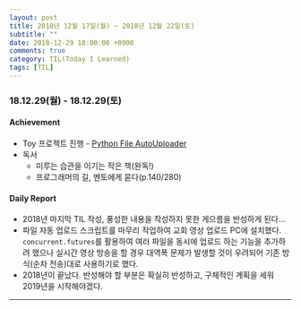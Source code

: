 ```yaml
---
layout: post
title: 2018년 12월 17일(월) ~ 2018년 12월 22일(토)
subtitle: ""
date: 2018-12-29 18:00:00 +0900
comments: true
category: TIL(Today I Learned)
tags: [TIL]
---
```

### 18.12.29(월) - 18.12.29(토)
#### Achievement
  - Toy 프로젝트 진행 - [Python File AutoUploader](https://github.com/choidslab/Automated_File_Upload)
  - 독서
    - 미루는 습관을 이기는 작은 책(완독!)
    - 프로그래머의 길, 멘토에게 묻다(p.140/280)

#### Daily Report
  - 2018년 마지막 TIL 작성, 풍성한 내용을 작성하지 못한 게으름을 반성하게 된다...
  - 파일 자동 업로드 스크립트를 마무리 작업하여 교회 영상 업로드 PC에 설치했다. `concurrent.futures`를 활용하여 여러 파일을 동시에 업로드 하는 기능을 추가하려 했으나 실시간 영상 방송을 할 경우 대역폭 문제가 발생할 것이 우려되어 기존 방식(순차 전송)대로 사용하기로 했다. 
  - 2018년이 끝났다. 반성해야 할 부분은 확실히 반성하고, 구체적인 계획을 세워 2019년을 시작해야겠다.

---
